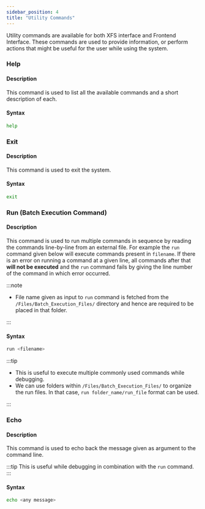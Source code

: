 ```yaml
---
sidebar_position: 4
title: "Utility Commands"
---
```


Utility commands are available for both XFS interface and Frontend Interface. These commands are used to provide information, or perform actions that might be useful for the user while using the system.

### Help

#### Description

This command is used to list all the available commands and a short description of each.

#### Syntax

```bash
help
```

### Exit

#### Description

This command is used to exit the system.

#### Syntax

```bash
exit
```

### Run (Batch Execution Command)

#### Description

This command is used to run multiple commands in sequence by reading the commands line-by-line from an external file. For example the `run` command given below will execute commands present in `filename`. If there is an error on running a command at a given line, all commands after that **will not be executed** and the `run` command fails by giving the line number of the command in which error occurred.

:::note

- File name given as input to `run` command is fetched from the `/Files/Batch_Execution_Files/` directory and hence are required to be placed in that folder.

:::

#### Syntax

```bash
run <filename>
```

:::tip

- This is useful to execute multiple commonly used commands while debugging.
- We can use folders within `/Files/Batch_Execution_Files/` to organize the run files. In that case, `run folder_name/run_file` format can be used.

:::

### Echo

#### Description

This command is used to echo back the message given as argument to the command line.

:::tip
This is useful while debugging in combination with the `run` command.
:::

#### Syntax

```bash
echo <any message>
```
